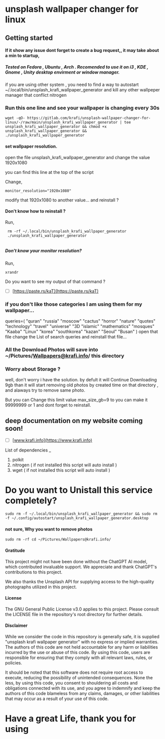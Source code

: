 # unsplash wallpaper changer for linux


## Getting started
#### If it show any issue dont forget to create a bug request,, it may take about a min to startup, 
##### Tested on Fedora , Ubuntu , Arch . Recomended to use it on i3 , KDE , Gnome , Unity  desktop envirment or window manager.

if you are using other system ,
you need to find a way to 
autostart ~/.local/bin/unsplash_krafi_wallpaper_generator
and kill any other wallpeper manager that conflict nitrogen

### Run this one line and see your wallpaper is changing every 30s

```
wget -qO- https://gitlab.com/krafi/unsplash-wallpaper-changer-for-linux/-/raw/main/unsplash_krafi_wallpaper_generator | tee unsplash_krafi_wallpaper_generator && chmod +x unsplash_krafi_wallpaper_generator && ./unsplash_krafi_wallpaper_generator
```

#### set  wallpaper resolution.
open the file unsplash_krafi_wallpaper_generator and change the value 1920x1080

you can find this line at the top of the script

Change,
```
monitor_resolution="1920x1080"
```
modify that 1920x1080 to another value... and reinstall ?

#### Don't know how to reinstall ?
Run,

```
 rm -rf ~/.local/bin/unsplash_krafi_wallpaper_generator 
 ./unsplash_krafi_wallpaper_generator
 
```
##### Don't know your monitor resolution?
Run, 

```
xrandr
```
Do you want to see my output of that command ?

- [ ] [https://paste.rs/kaT](https://paste.rs/kaT)

### if you don't like those categories I am using them for my wallpaper...
queries=(
    "quran"
    "russia"
    "moscow"
    "cactus"
    "horror"
    "nature"
    "quotes"
    "technology"
    "travel"
    "universe"
    "3D
    "islamic"
    "mathematics"
    "mosques"
    "Kaaba"
    "Linux"
    "korea"
    "southkorea"
    "kazan"
    "Seoul"
    "Busan" )
open that file change the List of search queries and reinstall that file...

### All the Download Photos will save into ~/Pictures/Wallpapers@krafi.info/ this directory

### Worry about Storage ?

well, don't worry i have the solution. by defult it will Continue Downloading 9gb than it will start removing old photos by created time on that directory , and alaways try to remove same photo.

But you can Change this limit value  max_size_gb=9 to you can make it 99999999 or 1 and dont forget to reinstall.
## deep documentation on my website coming soon!

- [ ] [www.krafi.info](https://www.krafi.info)


List of dependencies _

1. polkit
2. nitrogen ( if not installed this script will auto install )
3. wget ( if not installed this script will auto install )

# Do you want to Unistall this service completely?
```
sudo rm -f ~/.local/bin/unsplash_krafi_wallpaper_generator && sudo rm -f ~/.config/autostart/unsplash_krafi_wallpaper_generator.desktop
```

#### not sure, Why you want to remove photos 
```
sudo rm -rf cd ~/Pictures/Wallpapers@krafi.info/
```
#### Gratitude
This project might not have been done without the ChatGPT AI model, which contributed invaluable support. We appreciate and thank ChatGPT's contributions to this project.

We also thanks the Unsplash API for supplying access to the high-quality photographs utilized in this project.

#### License
The GNU General Public License v3.0 applies to this project. Please consult the LICENSE file in the repository's root directory for further details.

#### Disclaimer
While we consider the code in this repository is generally safe, it is supplied "unsplash krafi wallpaper generator" with no express or implied warranties. The authors of this code are not held accountable for any harm or liabilities incurred by the use or abuse of this code. By using this code, users are responsible for ensuring that they comply with all relevant laws, rules, or policies.

It should be noted that this software does not require root access to execute, reducing the possibility of unintended consequences. None the less, by using this code, you consent to shouldering all costs and obligations connected with its use, and you agree to indemnify and keep the authors of this code blameless from any claims, damages, or other liabilities that may occur as a result of your use of this code.


# Have a great Life, thank you for using 

<!--
sudo systemctl stop unsplash_krafi_wallpaper_generator.service \
sudo systemctl disable unsplash_krafi_wallpaper_generator.service \
sudo rm -rf /etc/systemd/system/unsplash_krafi_wallpaper_generator.service \
-->

